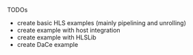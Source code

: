 TODOs
- create basic HLS examples (mainly pipelining and unrolling)
- create example with host integration
- create example with HLSLib
- create DaCe example

